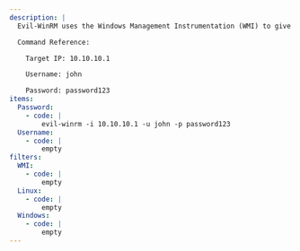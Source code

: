 ```yaml
---
description: |
  Evil-WinRM uses the Windows Management Instrumentation (WMI) to give you an interactive shell on the Windows host.

  Command Reference:

  	Target IP: 10.10.10.1

  	Username: john

  	Password: password123
items:
  Password:
    - code: |
        evil-winrm -i 10.10.10.1 -u john -p password123
  Username:
    - code: |
        empty
filters:
  WMI:
    - code: |
        empty
  Linux:
    - code: |
        empty
  Windows:
    - code: |
        empty
---
```

